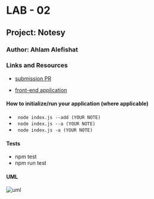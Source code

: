
# LAB - 02

## Project: Notesy

### Author: Ahlam Alefishat

### Links and Resources

- [submission PR](https://github.com/AhlamAlefishat-401-advanced-javascript/notes/pull/2)

- [front-end application](https://notes-lab.herokuapp.com/)

#### How to initialize/run your application (where applicable)
-  ` node index.js --add (YOUR NOTE)`
-  ` node index.js --a (YOUR NOTE)`
-  ` node index.js -a (YOUR NOTE)`
#### Tests

- npm test
- npm run test

#### UML

![uml](../assets/uml.jpg)

